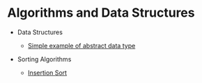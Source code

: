 # Algorithms and Data Structures

  - Data Structures
    - [Simple example of abstract data type](https://github.com/felipeganho/algorithms-and-data-structures/tree/master/Data%20Structures/Example%20TAD%20ContaBancaria)
    
  
  - Sorting Algorithms
    - [Insertion Sort](https://github.com/felipeganho/algorithms-and-data-structures/blob/master/Sorting%20Algorithms/Insertion%20Sort/insertionSort.c)

